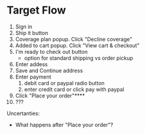 # Target Flow

1. Sign in
2. Ship it button
3. Coverage plan popup. Click "Decline coverage"
4. Added to cart popup. Click "View cart & checkout"
5. I'm ready to check out button
   - option for standard shipping vs order pickup
6. Enter addess
7. Save and Continue address
8. Enter payment
   1. debit card or paypal radio button
   2. enter credit card or click pay with paypal
9. Click "Place your order"****
10. ???

Uncertanties:

- What happens after "Place your order"?
